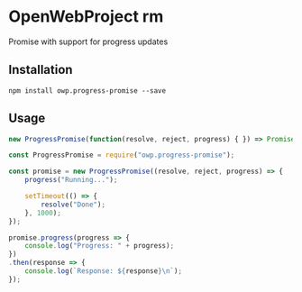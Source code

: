 # OpenWebProject rm
Promise with support for progress updates

## Installation
```
npm install owp.progress-promise --save
```

## Usage
```javascript
new ProgressPromise(function(resolve, reject, progress) { }) => Promise
```

```javascript
const ProgressPromise = require("owp.progress-promise");

const promise = new ProgressPromise((resolve, reject, progress) => {
    progress("Running...");

    setTimeout(() => {
        resolve("Done");
    }, 1000);
});

promise.progress(progress => {
    console.log("Progress: " + progress);
})
.then(response => {
    console.log(`Response: ${response}\n`);
});
```